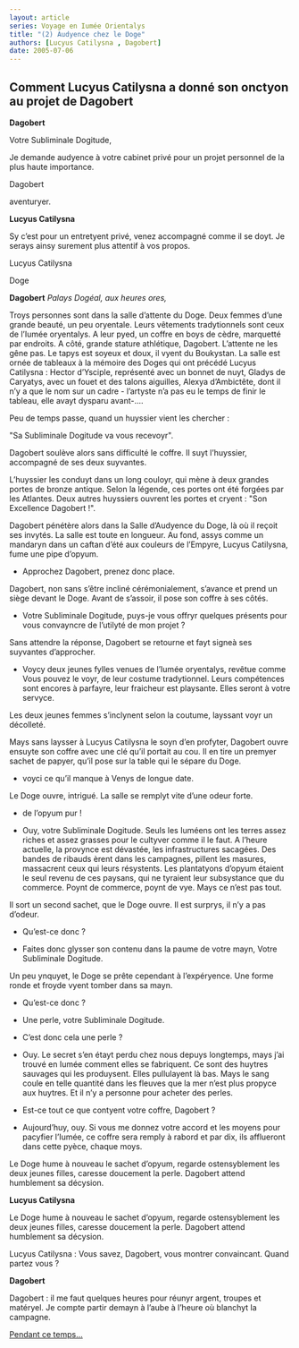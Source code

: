 ```yaml
---
layout: article
series: Voyage en Iumée Orientalys
title: "(2) Audyence chez le Doge"
authors: [Lucyus Catilysna , Dagobert]
date: 2005-07-06
---
```


## Comment Lucyus Catilysna a donné son onctyon au projet de Dagobert

**Dagobert**

Votre Subliminale Dogitude,

Je demande audyence à votre cabinet privé pour un projet personnel de la plus haute importance.

Dagobert

aventuryer.

**Lucyus Catilysna**

Sy c’est pour un entretyent privé, venez accompagné comme il se doyt. Je serays ainsy surement plus attentif à vos propos.

Lucyus Catilysna

Doge

**Dagobert** _Palays Dogéal, aux heures ores,_

Troys personnes sont dans la salle d’attente du Doge. Deux femmes d’une grande beauté, un peu oryentale. Leurs vêtements tradytionnels sont ceux de l’Iumée oryentalys. A leur pyed, un coffre en boys de cèdre, marquetté par endroits. A côté, grande stature athlétique, Dagobert. L’attente ne les gêne pas. Le tapys est soyeux et doux, il vyent du Boukystan. La salle est ornée de tableaux à la mémoire des Doges qui ont précédé Lucyus Catilysna : Hector d’Ysciple, représenté avec un bonnet de nuyt, Gladys de Caryatys, avec un fouet et des talons aiguilles, Alexya d’Ambictête, dont il n’y a que le nom sur un cadre - l’artyste n’a pas eu le temps de finir le tableau, elle avayt dysparu avant-....

Peu de temps passe, quand un huyssier vient les chercher :

"Sa Subliminale Dogitude va vous recevoyr".

Dagobert soulève alors sans difficulté le coffre. Il suyt l’huyssier, accompagné de ses deux suyvantes.

L’huyssier les conduyt dans un long couloyr, qui mène à deux grandes portes de bronze antique. Selon la légende, ces portes ont été forgées par les Atlantes. Deux autres huyssiers ouvrent les portes et cryent : "Son Excellence Dagobert !".

Dagobert pénétère alors dans la Salle d’Audyence du Doge, là où il reçoit ses invytés. La salle est toute en longueur. Au fond, assys comme un mandaryn dans un caftan d’été aux couleurs de l’Empyre, Lucyus Catilysna, fume une pipe d’opyum.

-  Approchez Dagobert, prenez donc place.

Dagobert, non sans s’être incliné cérémonialement, s’avance et prend un siège devant le Doge. Avant de s’assoir, il pose son coffre à ses côtés.

-  Votre Subliminale Dogitude, puys-je vous offryr quelques présents pour vous convayncre de l’utilyté de mon projet ?

Sans attendre la réponse, Dagobert se retourne et fayt signeà ses suyvantes d’approcher.

-  Voycy deux jeunes fylles venues de l’Iumée oryentalys, revêtue comme Vous pouvez le voyr, de leur costume tradytionnel. Leurs compétences sont encores à parfayre, leur fraicheur est playsante. Elles seront à votre servyce.

Les deux jeunes femmes s’inclynent selon la coutume, layssant voyr un décolleté.

Mays sans laysser à Lucyus Catilysna le soyn d’en profyter, Dagobert ouvre ensuyte son coffre avec une clé qu’il portait au cou. Il en tire un premyer sachet de papyer, qu’il pose sur la table qui le sépare du Doge.

-  voyci ce qu’il manque à Venys de longue date.

Le Doge ouvre, intrigué. La salle se remplyt vite d’une odeur forte.

-  de l’opyum pur !

-  Ouy, votre Subliminale Dogitude. Seuls les Iuméens ont les terres assez riches et assez grasses pour le cultyver comme il le faut. A l’heure actuelle, la provynce est dévastée, les infrastructures sacagées. Des bandes de ribauds èrent dans les campagnes, pillent les masures, massacrent ceux qui leurs résystents. Les plantatyons d’opyum étaient le seul revenu de ces paysans, qui ne tyraient leur subsystance que du commerce. Poynt de commerce, poynt de vye. Mays ce n’est pas tout.

Il sort un second sachet, que le Doge ouvre. Il est surprys, il n’y a pas d’odeur.

-  Qu’est-ce donc ?

-  Faites donc glysser son contenu dans la paume de votre mayn, Votre Subliminale Dogitude.

Un peu ynquyet, le Doge se prête cependant à l’expéryence. Une forme ronde et froyde vyent tomber dans sa mayn.

-  Qu’est-ce donc ?

-  Une perle, votre Subliminale Dogitude.

-  C’est donc cela une perle ?

-  Ouy. Le secret s’en étayt perdu chez nous depuys longtemps, mays j’ai trouvé en Iumée comment elles se fabriquent. Ce sont des huytres sauvages qui les produysent. Elles pullulayent là bas. Mays le sang coule en telle quantité dans les fleuves que la mer n’est plus propyce aux huytres. Et il n’y a personne pour acheter des perles.

-  Est-ce tout ce que contyent votre coffre, Dagobert ?

-  Aujourd’huy, ouy. Si vous me donnez votre accord et les moyens pour pacyfier l’Iumée, ce coffre sera remply à rabord et par dix, ils afflueront dans cette pyèce, chaque moys.

Le Doge hume à nouveau le sachet d’opyum, regarde ostensyblement les deux jeunes filles, caresse doucement la perle. Dagobert attend humblement sa décysion.

**Lucyus Catilysna**

Le Doge hume à nouveau le sachet d’opyum, regarde ostensyblement les deux jeunes filles, caresse doucement la perle. Dagobert attend humblement sa décysion.

Lucyus Catilysna : Vous savez, Dagobert, vous montrer convaincant. Quand partez vous ?

**Dagobert**

Dagobert : il me faut quelques heures pour réunyr argent, troupes et matéryel. Je compte partir demayn à l’aube à l’heure où blanchyt la campagne.

[Pendant ce temps...](articles/996)